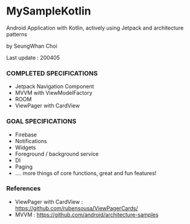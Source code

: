 # MySampleKotlin
Android Application with Kotlin, actively using Jetpack and architecture patterns

by SeungWhan Choi

Last update : 200405

### COMPLETED SPECIFICATIONS

- Jetpack Navigation Component
- MVVM with ViewModelFactory
- ROOM
- ViewPager with CardView

### GOAL SPECIFICATIONS

- Firebase
- Notifications
- Widgets
- Foreground / background service
- DI 
- Paging
- .... more things of core functions, great and fun features!

### References

- ViewPager with CardView : https://github.com/rubensousa/ViewPagerCards/
- MVVM : https://github.com/android/architecture-samples
